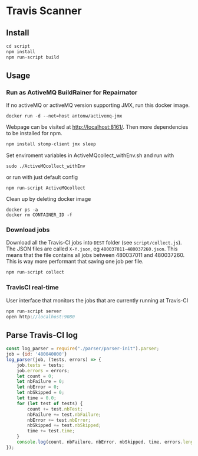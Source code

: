 # Travis Scanner

## Install

```js
cd script
npm install
npm run-script build
```

## Usage

### Run as ActiveMQ BuildRainer for Repairnator
If no activeMQ or activeMQ version supporting JMX, run this docker image.
```
docker run -d --net=host antonw/activemq-jmx
```
Webpage can be visited at [http://localhost:8161/](http://localhost:8161/). Then more dependencies to be installed for npm.
```js
npm install stomp-client jmx sleep
```
Set enviroment variables in ActiveMQcollect_withEnv.sh and run with
```
sudo ./ActiveMQcollect_withEnv
```
or run with just default config
```
npm run-script ActiveMQcollect
```
Clean up by deleting docker image
```
docker ps -a
docker rm CONTAINER_ID -f
```

### Download jobs

Download all the Travis-CI jobs into `DEST` folder (see `script/collect.js`). The JSON files are called `X-Y.json`, eg `480037011-480037260.json`. This means that the file contains all jobs between 480037011 and 480037260. This is way more performant that saving one job per file.

```js
npm run-script collect
```

### TravisCI real-time

User interface that monitors the jobs that are currently running at Travis-CI

```js
npm run-script server
open http://localhost:9080
```

## Parse Travis-CI log

```js
const log_parser = require("./parser/parser-init").parser;
job = {id: '480040000'}
log_parser(job, (tests, errors) => {
    job.tests = tests;
    job.errors = errors;
    let count = 0;
    let nbFailure = 0;
    let nbError = 0;
    let nbSkipped = 0;
    let time = 0.0;
    for (let test of tests) {
        count += test.nbTest;
        nbFailure += test.nbFailure;
        nbError += test.nbError;
        nbSkipped += test.nbSkipped;
        time += test.time;
    }
    console.log(count, nbFailure, nbError, nbSkipped, time, errors.length)
});
```
